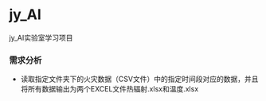 # jy_AI
jy_AI实验室学习项目
### 需求分析

- 读取指定文件夹下的火灾数据（CSV文件）中的指定时间段对应的数据，并且将所有数据输出为两个EXCEL文件热辐射.xlsx和温度.xlsx
